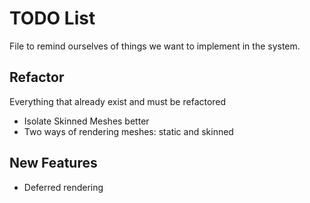 # TODO List

File to remind ourselves of things we want to implement in the system.

## Refactor

Everything that already exist and must be refactored

- Isolate Skinned Meshes better
- Two ways of rendering meshes: static and skinned

## New Features

- Deferred rendering
